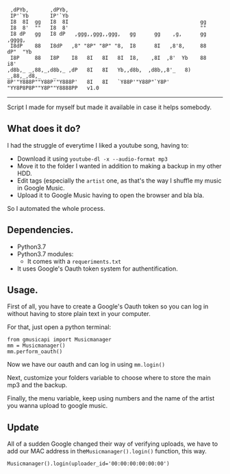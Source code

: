 ```
 ,dPYb,       ,dPYb,                                                         
 IP'`Yb       IP'`Yb                                                         
 I8  8I  gg   I8  8I                                           gg            
 I8  8'  ""   I8  8'                                           ""            
 I8 dP   gg   I8 dP   ,ggg,,ggg,,ggg,   gg      gg    ,g,      gg     ,gggg, 
 I8dP    88   I8dP   ,8" "8P" "8P" "8,  I8      8I   ,8'8,     88    dP"  "Yb
 I8P     88   I8P    I8   8I   8I   8I  I8,    ,8I  ,8'  Yb    88   i8'      
,d8b,_ _,88,_,d8b,_ ,dP   8I   8I   Yb,,d8b,  ,d8b,,8'_   8) _,88,_,d8,_    _
8P'"Y888P""Y88P'"Y888P'   8I   8I   `Y88P'"Y88P"`Y8P' "YY8P8P8P""Y8P""Y8888PP	v1.0
```
---

Script I made for myself but made it available in case it helps somebody.

## What does it do?
I had the struggle of everytime I liked a youtube song, having to:
* Download it using `youtube-dl -x --audio-format mp3`
* Move it to the folder I wanted in addition to making a backup in my other HDD.
* Edit tags (especially the `artist` one, as that's the way I shuffle my music in Google Music.
* Upload it to Google Music having to open the browser and bla bla.

So I automated the whole process.

## Dependencies.
* Python3.7
* Python3.7 modules:
	* It comes with a `requeriments.txt` 
* It uses Google's Oauth token system for authentification.
## Usage.
First of all, you have to create a Google's Oauth token so you can log in without having to store plain text in your computer.

For that, just open a python terminal:
```
from gmusicapi import Musicmanager
mm = Musicmanager()
mm.perform_oauth()
```
Now we have our oauth and can log in using `mm.login()`

Next, customize your folders variable to choose where to store the main mp3 and the backup.

Finally, the menu variable, keep using numbers and the name of the artist you wanna upload to google music.

## Update
All of a sudden Google changed their way of verifying uploads, we have to add our MAC address in the`Musicmanager().login()` function, this way.
```
Musicmanager().login(uploader_id='00:00:00:00:00:00') 
```



